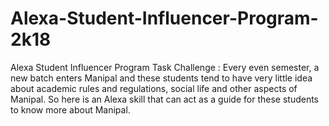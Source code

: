 # Alexa-Student-Influencer-Program-2k18
Alexa Student Influencer Program Task Challenge : Every even semester, a new batch enters Manipal and these students tend to have very little idea about academic rules and regulations, social life and other aspects of Manipal. So here is an Alexa skill that can act as a guide for these students to know more about Manipal.
